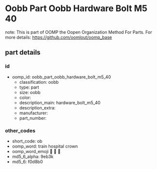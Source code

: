 # Oobb Part Oobb Hardware Bolt M5 40  

note: This is part of OOMP the Oopen Organization Method For Parts. For more details: https://github.com/oomlout/oomp_base

##  part details





### id
* oomp_id: oobb_part_oobb_hardware_bolt_m5_40
  * classification: oobb
  * type: part
  * size: oobb
  * color: 
  * description_main: hardware_bolt_m5_40
  * description_extra: 
  * manufacturer: 
  * part_number: 

### other_codes
* short_code: ob
* oomp_word: train hospital crown
* oomp_word_emoji :train: :hospital: :crown:
* md5_6_alpha: 9eb3k
* md5_6: f0d8b0